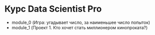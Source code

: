 # Курс Data Scientist Pro
- module_0 (Игра: угадывает число, за наименьшее число попыток)
- module_1 (Проект 1. Кто хочет стать миллионером кинопроката?)

